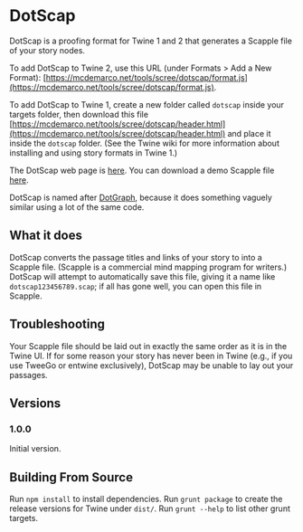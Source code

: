 # DotScap

DotScap is a proofing format for Twine 1 and 2 that generates a Scapple file of your story nodes.  

To add DotScap to Twine 2, use this URL (under Formats > Add a New Format): [https://mcdemarco.net/tools/scree/dotscap/format.js](https://mcdemarco.net/tools/scree/dotscap/format.js).

To add DotScap to Twine 1, create a new folder called `dotscap` inside your targets folder, then download this file [https://mcdemarco.net/tools/scree/dotscap/header.html](https://mcdemarco.net/tools/scree/dotscap/header.html) and place it inside the `dotscap` folder.  (See the Twine wiki for more information about installing and using story formats in Twine 1.)

The DotScap web page is [here](http://mcdemarco.net/tools/scree/dotscap/).  You can download a demo Scapple file [here](http://mcdemarco.net/tools/scree/test-dotscap.scap).


DotScap is named after [DotGraph](https://mcdemarco.net/tools/scree/dotgraph/), because it does something vaguely similar using a lot of the same code.

## What it does

DotScap converts the passage titles and links of your story to into a Scapple file.  (Scapple is a commercial mind mapping program for writers.)  DotScap will attempt to automatically save this file, giving it a name like `dotscap123456789.scap`; if all has gone well, you can open this file in Scapple.

## Troubleshooting

Your Scapple file should be laid out in exactly the same order as it is in the Twine UI.  If for some reason your story has never been in Twine (e.g., if you use TweeGo or entwine exclusively), DotScap may be unable to lay out your passages.

## Versions

### 1.0.0

Initial version.

## Building From Source

Run `npm install` to install dependencies.  Run `grunt package` to create the release versions for Twine under `dist/`.  Run `grunt --help` to list other grunt targets.

